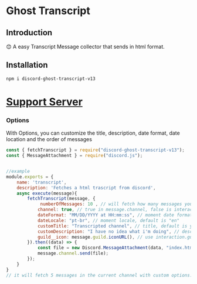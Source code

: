 # Ghost Transcript

## Introduction

😊 A easy Transcript Message collector that sends in html format. 

## Installation
```
npm i discord-ghost-transcript-v13
```


[Support Server](https://discord.gg/gTmh5TcEwR)
=======


### Options

With Options, you can customize the title, description, date format, date location and the order of messages


``` javascript
const { fetchTranscript } = require("discord-ghost-transcript-v13");
const { MessageAttachment } = require("discord.js");


//example
module.exports = {
    name: 'transcript',
    description: 'Fetches a html trascript from discord',
    async execute(message){
        fetchTranscript(message, {
             numberOfMessages: 10 , // will fetch how many messages you want  5 to 100 messages to fetch, default is 5
            channel: true, // true in message.channel, false is interaction.channel
            dateFormat: "MM/DD/YYYY at HH:mm:ss", // moment date format, default is 'E, d MMM yyyy HH:mm:ss Z'
            dateLocale: "pt-br", // moment locale, default is "en"
            customTitle: "Transcripted channel", // title, default is your guild name
            customDescription: "I have no idea what i'm doing", // description, default is `Transcripted ${numberOfMessages} messages From: ${channel.name}`
            guild__icon: message.guild.iconURL(), // use interaction.guild.iconURL() for slash command
        }).then((data) => {
            const file = new Discord.MessageAttachment(data, "index.html");
            message.channel.send(file);
        });
    }
}
// it will fetch 5 messages in the current channel with custom options.
```

